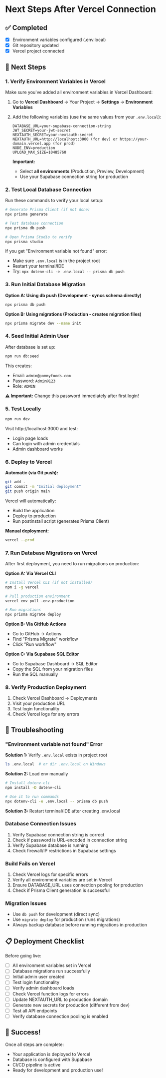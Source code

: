 # Next Steps After Vercel Connection

## ✅ Completed
- [x] Environment variables configured (.env.local)
- [x] Git repository updated
- [x] Vercel project connected

## 🔄 Next Steps

### 1. Verify Environment Variables in Vercel

Make sure you've added all environment variables in Vercel Dashboard:

1. Go to **Vercel Dashboard** → Your Project → **Settings** → **Environment Variables**
2. Add the following variables (use the same values from your `.env.local`):

   ```
   DATABASE_URL=your-supabase-connection-string
   JWT_SECRET=your-jwt-secret
   NEXTAUTH_SECRET=your-nextauth-secret
   NEXTAUTH_URL=http://localhost:3000 (for dev) or https://your-domain.vercel.app (for prod)
   NODE_ENV=production
   UPLOAD_MAX_SIZE=10485760
   ```

   **Important:** 
   - Select **all environments** (Production, Preview, Development)
   - Use your Supabase connection string for production

### 2. Test Local Database Connection

Run these commands to verify your local setup:

```bash
# Generate Prisma Client (if not done)
npx prisma generate

# Test database connection
npx prisma db push

# Open Prisma Studio to verify
npx prisma studio
```

If you get "Environment variable not found" error:
- Make sure `.env.local` is in the project root
- Restart your terminal/IDE
- Try: `npx dotenv-cli -e .env.local -- prisma db push`

### 3. Run Initial Database Migration

**Option A: Using db push (Development - syncs schema directly)**
```bash
npx prisma db push
```

**Option B: Using migrations (Production - creates migration files)**
```bash
npx prisma migrate dev --name init
```

### 4. Seed Initial Admin User

After database is set up:

```bash
npm run db:seed
```

This creates:
- Email: `admin@pommyfoods.com`
- Password: `Admin@123`
- Role: `ADMIN`

**⚠️ Important:** Change this password immediately after first login!

### 5. Test Locally

```bash
npm run dev
```

Visit http://localhost:3000 and test:
- Login page loads
- Can login with admin credentials
- Admin dashboard works

### 6. Deploy to Vercel

**Automatic (via Git push):**
```bash
git add .
git commit -m "Initial deployment"
git push origin main
```

Vercel will automatically:
- Build the application
- Deploy to production
- Run postinstall script (generates Prisma Client)

**Manual deployment:**
```bash
vercel --prod
```

### 7. Run Database Migrations on Vercel

After first deployment, you need to run migrations on production:

**Option A: Via Vercel CLI**
```bash
# Install Vercel CLI (if not installed)
npm i -g vercel

# Pull production environment
vercel env pull .env.production

# Run migrations
npx prisma migrate deploy
```

**Option B: Via GitHub Actions**
- Go to GitHub → Actions
- Find "Prisma Migrate" workflow
- Click "Run workflow"

**Option C: Via Supabase SQL Editor**
- Go to Supabase Dashboard → SQL Editor
- Copy the SQL from your migration files
- Run the SQL manually

### 8. Verify Production Deployment

1. Check Vercel Dashboard → Deployments
2. Visit your production URL
3. Test login functionality
4. Check Vercel logs for any errors

## 🔧 Troubleshooting

### "Environment variable not found" Error

**Solution 1:** Verify `.env.local` exists in project root
```bash
ls .env.local  # or dir .env.local on Windows
```

**Solution 2:** Load env manually
```bash
# Install dotenv-cli
npm install -D dotenv-cli

# Use it to run commands
npx dotenv-cli -e .env.local -- prisma db push
```

**Solution 3:** Restart terminal/IDE after creating .env.local

### Database Connection Issues

1. Verify Supabase connection string is correct
2. Check if password is URL-encoded in connection string
3. Verify Supabase database is running
4. Check firewall/IP restrictions in Supabase settings

### Build Fails on Vercel

1. Check Vercel logs for specific errors
2. Verify all environment variables are set in Vercel
3. Ensure DATABASE_URL uses connection pooling for production
4. Check if Prisma Client generation is successful

### Migration Issues

- Use `db push` for development (direct sync)
- Use `migrate deploy` for production (runs migrations)
- Always backup database before running migrations in production

## 📋 Deployment Checklist

Before going live:

- [ ] All environment variables set in Vercel
- [ ] Database migrations run successfully
- [ ] Initial admin user created
- [ ] Test login functionality
- [ ] Verify admin dashboard loads
- [ ] Check Vercel function logs for errors
- [ ] Update NEXTAUTH_URL to production domain
- [ ] Generate new secrets for production (different from dev)
- [ ] Test all API endpoints
- [ ] Verify database connection pooling is enabled

## 🎉 Success!

Once all steps are complete:
- Your application is deployed to Vercel
- Database is configured with Supabase
- CI/CD pipeline is active
- Ready for development and production use!

